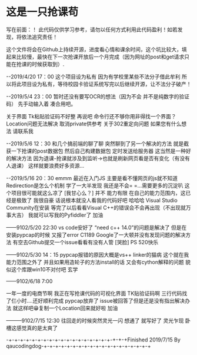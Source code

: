 # 这是一只抢课苟

写在前面：！
此代码仅供学习参考，请勿以任何方式利用此代码盈利！如若发现，将依法追究责任！

这个文件将会在Github上持续开源，进度看心情和课余时间，这个坑比较大，填起来比较慢，最快在下一次抢课开放后一个月完成（因为网址的post和get请求只能在抢课的时候获取到）.



--2019/4/20 17：00
这个项目设为私有 因为有学校里某些不法分子借此牟利 所以将此项目设为私有，等待校园卡验证系统写完以后继续开源，让不法分子破产！


--2019/5/4 23：00
暂时还没有要写OCR的想法（因为不会 并不是纯数字的验证码） 先手动输入着 凑合用吧。

关于界面 Tk粘贴验证码不好整 再说吧 命令行还不够你用非得找一个界面？
Location问题无法解决 取消private供参考 关于302重定向问题 如果您有什么想法 请联系我 


--2019/5/6 12：30
和几个搞前端的聊了聊 突然聊到了另一个解决的方法 就是截获一下抢课的post数据包
然后自己构建数据包 定时发送给服务器 这当然是一种好的解决方法
因为退课-抢课就涉及到监听→也就是刷新网页看是否有变化（有没有人退课）
这样就要浪费好多资源...


--2019/5/16 20：30
emmm 最近在入门JS 主要是看不懂网页的js就不知道Redirection是怎么个机制 学了一大半发现 我还是不会= =...需要更多的沉淀叭 这个项目很可能就这么凉了 
[我甘心么？] 并不 能力有限 在自己的能力范围内，这已经是极致了 我很自豪
话说根本就没人看我的代码好吧 哈哈哈
Visual Studio Community在安装 等完了以后看看Visual C++的错误会不会再出现（不出现就万事大吉） 我就可以写我的Pyfiddler了 加油

——9102/5/20 22:30
vs code安好了 “need c++ 14.0”的问题是解决了 但是在安装pypcap的时候 又报了error C1189 
Google了一大顿并没有发现问题的解决方法 有空去Github提交一个issue看看有没有人管 [哭脸]
PS 520快乐

——9102/5/30 14：15
pypcap报错的原因大概是vs++ linker的猫病 这个就在我能力范围之外了 并且如果用造轮子的方法install的话 又会有cython解释的问题 貌似这个库跟win10不对付吧 玄学


——9102/6/18 7:00

一年一度的电商节啊 我正在写抢课代码的可视化界面 TK贴验证码啊 三行代码找了仨小时....还好顺利完成
pypcap放弃了 issue被回答了但是还是没有指出解决办法 
就这样吧😁复制一个Location回来就好啦 加油

———9102/7/15 12:30
往回走的时候突然灵光一闪 想通了 就写好了
灵光乍现 卧槽这感觉真的是太爽了

-+-+-+-+-+-+-+-+-+-+-+-+-+-+-+-+-+-+-+-+-+Finished 2019/7/15 By qaucodingdog-+-+-+-+-+-+-+-+-+-+-+-+-+-+-+-+-+-+-+